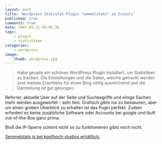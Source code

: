 ```yaml
---
layout: post
title: 'Wordpress Statistik Plugin "semmelstatz" im Einsatz'
published: true
comments: true
date: 2007-05-31 04:05:26
tags:
    - plugin
    - statistiken
categories:
    - wordpress
image:
    thumb: wordpress.jpg
---
```

> Habe gerade ein schönes WordPress Plugin installiert, um Statistiken zu tracken. Die Einstellungen und die Daten, welche getrackt werden sind meines Erachtens für einen Blog völlig ausreichend und die Darstellung ist gut gelungen.



Referrer, aktuelle User auf der Seite und Suchbegriffe und einige Sachen mehr werden ausgewertet &#8211; sehr fein. Grafisch gibts nix zu bestaunen, aber um einen groben Überblick zu erhalten ist das Pugin perfekt. Zudem erfordert es keine zusätzliche Software oder Accounts bei google und läuft out-of-the-Box ganz prima.

Bloß die IP-Sperre scheint nicht so zu funktionieren gibts noch nicht.

[Semmelstats is bei kopfhoch-studios erhältlich.][1]

 [1]: http://www.kopfhoch-studio.de/blog/index.php?p=2765 "Kopfhoch Studio öffnen"